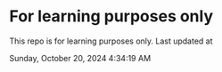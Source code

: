 # For learning purposes only
This repo is for learning purposes only.
Last updated at

Sunday, October 20, 2024 4:34:19 AM

